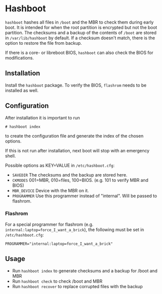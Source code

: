 # Hashboot

`hashboot` hashes all files in `/boot` and the MBR to check them during early
boot. It is intended for when the root partition is encrypted but not the boot
partition. The checksums and a backup of the contents of `/boot` are stored in
`/var/lib/hashboot` by default. If a checksum doesn't match, there is the option
to restore the file from backup.

If there is a core- or libreboot BIOS, `hashboot` can also check the BIOS for
modifications.

## Installation

Install the `hashboot` package. To verify the BIOS, `flashrom` needs to be
installed as well.

## Configuration

After installation it is important to run

```
# hashboot index
```

to create the configuration file and generate the index of the chosen options.

If this is not run after installation, next boot will stop with an emergency
shell.

Possible options as KEY=VALUE in `/etc/hashboot.cfg`:

- `SAVEDIR` The checksums and the backup are stored here.
- `CKMODES` 001=MBR, 010=files, 100=BIOS. (e.g. 101 to verify MBR and BIOS)
- `MBR_DEVICE` Device with the MBR on it.
- `PROGRAMMER` Use this programmer instead of "internal". Will be passed to
   flashrom.

### Flashrom

For a special programmer for flashrom (e.g.
`internal:laptop=force_I_want_a_brick`), the following must be set in
`/etc/hashboot.cfg`:

```
PROGRAMMER="internal:laptop=force_I_want_a_brick"
```

## Usage

- Run `hashboot index` to generate checksums and a backup for /boot and MBR
- Run `hashboot check` to check /boot and MBR
- Run `hashboot recover` to replace corrupted files with the backup
